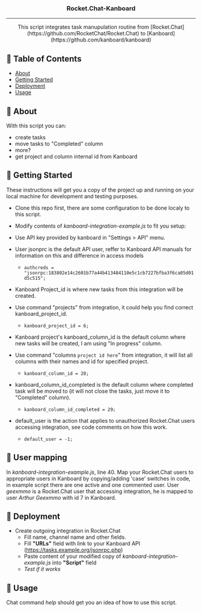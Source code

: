 <h3 align="center">Rocket.Chat-Kanboard</h3>

---

<p align="center"> This script integrates task manupulation routine from [Rocket.Chat](https://github.com/RocketChat/Rocket.Chat) to [Kanboard](https://github.com/kanboard/kanboard)
    <br> 
</p>

## 📝 Table of Contents

- [About](#about)
- [Getting Started](#getting_started)
- [Deployment](#deployment)
- [Usage](#usage)

## 🧐 About <a name = "about"></a>

With this script you can:
* create tasks
* move tasks to "Completed" column
* more?
* get project and column internal id from Kanboard

## 🏁 Getting Started <a name = "getting_started"></a>

These instructions will get you a copy of the project up and running on your local machine for development and testing purposes.

- Clone this repo first, there are some configuration to be done localy to this script.

- Modify contents of *kanboard-integration-example.js* to fit you setup:
- Use API key provided by kanboard in "Settings > API" menu. 
- User jsonprc is the default API user, reffer to Kanboard API manuals for information on this and difference in access models
  - `authcreds = "jsonrpc:183802e14c2601b77a44b413484110e5c1cb7227bfba3f6ca05d01d5c515";`

- Kanboard Project_id is where new tasks from this integration will be created.
- Use command "projects" from integration, it could help you find correct kanboard_project_id.
  - `kanboard_project_id = 6;`

- Kanboard project's kanboard_column_id is the default column where new tasks will be created, I am using "In progress" column.
- Use command "columns `project id here`" from integration, it will list all columns with their names and id for specified project. 
  - `kanboard_column_id = 28;`

- kanboard_column_id_completed is the default column where completed task will be moved to (it will not close the tasks, just move it to "Completed" column). 
  - `kanboard_column_id_completed = 29;`

- default_user is the action that applies to unauthorized Rocket.Chat users accessing integration, see code comments on how this work.
  - `default_user = -1;`

## 🏁 User mapping <a name = "user_map"></a>

  In *kanboard-integration-example.js*, line 40.
  Map your Rocket.Chat users to appropriate users in Kanboard by copying/adding 'case' switches in code,
  in example script there are one active and one commented user.
  User *geexmmo* is a Rocket.Chat user that accessing integration, he is mapped to user *Arthur Geexmmo* with id 7 in Kanboard.


## 🚀 Deployment <a name = "deployment"></a>

* Create outgoing integration in Rocket.Chat
  * Fill name, channel name and other fields.
  * Fill **"URLs"** field with link to your Kanboard API (https://tasks.example.org/jsonrpc.php)
  * Paste content of your modified copy of *kanboard-integration-example.js* into **"Script"** field
  * *Test if it works*

## 🎈 Usage <a name="usage"></a>

Chat command *help* should get you an idea of how to use this script.

